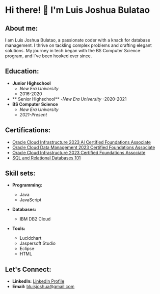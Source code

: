 # Hi there! 👋 I'm Luis Joshua Bulatao

## About me:
I am Luis Joshua Bulatao, a passionate coder with a knack for database management. I thrive on tackling complex problems and crafting elegant solutions. My journey in tech began with the BS Computer Science program, and I've been hooked ever since.

## Education:
- **Junior Highschool**
  - *New Era University*
  - 2016-2020
- ** Senior Highschool**
  -*New Era University*
  -2020-2021 
- **BS Computer Science**
  - *New Era University*
  - *2021-Present*

## Certifications:

- [Oracle Cloud Infrastructure 2023 AI Certified Foundations Associate](https://catalog-education.oracle.com/pls/certview/sharebadge?id=24B97B86622CA965A9FC6623E3BD3D2207C4AF83BD406DBC0358FB1023642970)
- [Oracle Cloud Data Management 2023 Certified Foundations Associate](https://catalog-education.oracle.com/pls/certview/sharebadge?id=D3401C23BBC4EA4A58E5E21020840099F29497F70E2D3115E496BB7870E2FE82)
- [Oracle Cloud Infrastructure 2023 Certified Foundations Associate](https://catalog-education.oracle.com/pls/certview/sharebadge?id=C7D2F59233EE36A6B916B8F89F77EF064DCBD18E0E879FBCE3D55A00D7B75413)
- [SQL and Relational Databases 101](https://courses.cognitiveclass.ai/certificates/e0beec2141794e5888dbba6bbf70de24)

## Skill sets:

- **Programming:**
  - Java
  - JavaScript

- **Databases:**
  - IBM DB2 Cloud

- **Tools:**
  - Lucidchart
  - Jaspersoft Studio
  - Eclipse
  - HTML

## Let's Connect:

- **LinkedIn:** [LinkedIn Profile](https://www.linkedin.com/in/your-linkedin-profile)
- **Email:** bluisjoshua@gmail.com
